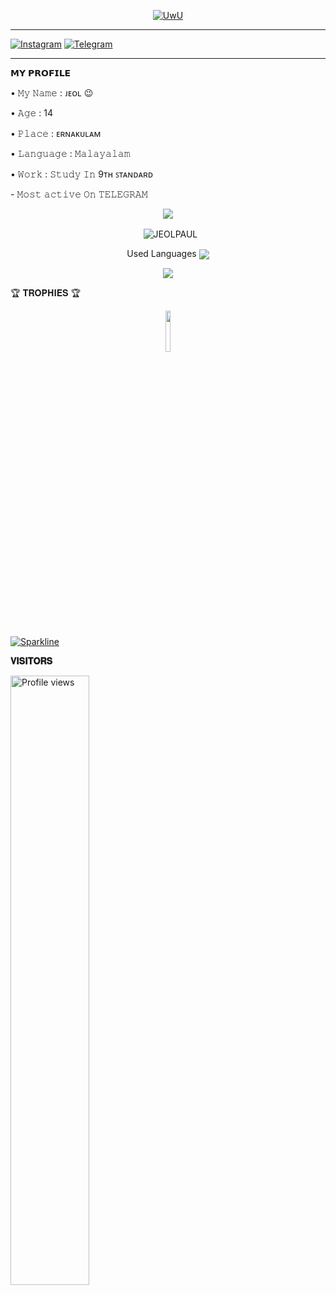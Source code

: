 <p align="center">
  <a href="https://github.com/Jeolpaul"><img src="http://readme-typing-svg.herokuapp.com?color=00FF00&center=true&vCenter=true&multiline=false&lines=HI!+I+AM+JEOL;Im+a+Student;Follow+me" alt="UwU">
</p>

---------

[![Instagram](https://img.shields.io/badge/Instagram-ff63f0?style=for-the-badge&logo=instagram&logoColor=white)](https://instagram.com/_je_ol_?igshid=YmMyMTA2M2Y=)
 [![Telegram](https://img.shields.io/badge/Telegram-00BFFF?style=for-the-badge&logo=Telegram&logoColor=white)](https://t.me/JP_Jeol)

---------

<p align="left">
𝗠𝗬 𝗣𝗥𝗢𝗙𝗜𝗟𝗘
<p align="left">
• 𝙼𝚢 𝙽𝚊𝚖𝚎 : ᴊᴇᴏʟ 😉
<p align="left">
• 𝙰𝚐𝚎 : 14
<p align="left">
• 𝙿𝚕𝚊𝚌𝚎 : ᴇʀɴᴀᴋᴜʟᴀᴍ
<p align="left">
• 𝙻𝚊𝚗𝚐𝚞𝚊𝚐𝚎 : 𝙼𝚊𝚕𝚊𝚢𝚊𝚕𝚊𝚖
<p align="left">
• 𝚆𝚘𝚛𝚔 : 𝚂𝚝𝚞𝚍𝚢 𝙸𝚗 9ᴛʜ ꜱᴛᴀɴᴅᴀʀᴅ
<p align="left">
- 𝙼𝚘𝚜𝚝 𝚊𝚌𝚝𝚒𝚟𝚎 𝙾𝚗 𝚃𝙴𝙻𝙴𝙶𝚁𝙰𝙼 


<p align="center">
<img src="https://github-stats-alpha.vercel.app/api/?username=jeolpaul&cc=000&tc=00ff00&ic=fff000&bc=fff" align="center">
</p>

<p align="center">&nbsp;
  <img align="center" src="https://github-readme-stats.vercel.app/api?username=jeolpaul&&show_icons=true&theme=midnight-purple" alt="JEOLPAUL"/></p>        
 
<p align="center">
Used Languages 
<img src="https://github-readme-stats.vercel.app/api/top-langs/?username=jeolpaul&layout=compact&theme=tokyonight" align="center">

<p align="center">
  <img src="https://komarev.com/ghpvc/?username=Jeolpaul&label=VIEWS&style=flat-square&color=blue" />
</p>

🏆 𝐓𝐑𝐎𝐏𝐇𝐈𝐄𝐒 🏆
 
<p align="center">
<img width="13%" src="https://telegra.ph/file/781f039ef9eb7490b2d89.jpg" />
</p>


[![Sparkline](https://stars.medv.io/EvamariaTG/EvaMaria.svg)](https://stars.medv.io/EvamariaTG/EvaMaria)


<b>𝐕𝐈𝐒𝐈𝐓𝐎𝐑𝐒</b>

<img width="50%" src="https://gpvc.arturio.dev/jeolpaul" alt="Profile views" />








